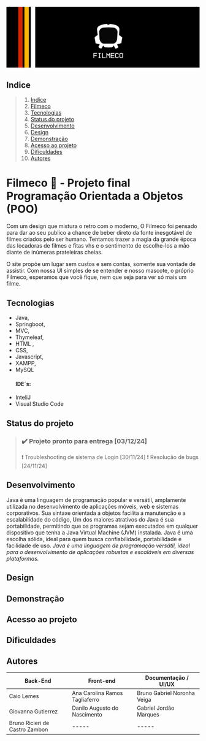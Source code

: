 ![Filmeco-Banner](src/main/resources/static/images/filmecobanner.png)
 ## Indice <a name="Indice"></a>
 > 1. [Indice](#Indice)
 > 2. [Filmeco](#Filmeco)
 > 3. [Tecnologias](#Tecnologias)
 > 4. [Status do projeto](#Status-do-projeto)
 > 5. [Desenvolvimento](#Desenvolvimento)
 > 6. [Design](#Design)
 > 7. [Demonstração](#Demonstração)
 > 8. [Acesso ao projeto](#Acesso-ao-projeto)
 > 9. [Dificuldades](#Dificuldades)
 > 10. [Autores](#Autores)


# Filmeco :vhs:  - Projeto final Programação Orientada a Objetos (POO)  <a name="Filmeco"></a>
Com um design que mistura o retro com o moderno, O Filmeco foi pensado para dar ao seu publico a chance de beber direto da fonte inesgotável de filmes criados pelo ser humano. Tentamos trazer a magia da grande época das locadoras de filmes e fitas vhs e o sentimento de escolhe-los a mão diante de inúmeras prateleiras cheias. 

O site propõe um lugar sem custos e sem contas, somente sua vontade de assistir. Com nossa UI simples de se entender e nosso mascote, o próprio Filmeco, esperamos que você fique, nem que seja para ver só mais um filme.


## Tecnologias <a name="Tecnologias"></a>
- Java,
- Springboot,
- MVC,
- Thymeleaf,
- HTML ,
- CSS,
- Javascript,
- XAMPP,
- MySQL
  #### IDE´s:
- InteliJ
- Visual Studio Code


  
## Status do projeto
  >  ### ✔️ Projeto pronto para entrega [03/12/24]
  > ❗ Troubleshooting de sistema de Login [30/11/24]
  > ❗ Resolução de bugs [24/11/24]
  > 

## Desenvolvimento

Java é uma linguagem de programação popular e versátil, amplamente utilizada no desenvolvimento de aplicações móveis, web e sistemas corporativos. Sua sintaxe orientada a objetos facilita a manutenção e a escalabilidade do código, Um dos maiores atrativos do Java é sua portabilidade, permitindo que os programas sejam executados em qualquer dispositivo que tenha a Java Virtual Machine (JVM) instalada. Java é uma escolha sólida, ideal para quem busca confiabilidade, portabilidade e facilidade de uso. _Java é uma linguagem de programação versátil, ideal para o desenvolvimento de aplicações robustas e escaláveis em diversas plataformas._

## Design

## Demonstração

## Acesso ao projeto

## Dificuldades

## Autores 
| Back-End                       | Front-end                      | Documentação / UI/UX         |
|--------------------------------|--------------------------------|------------------------------|
| Caio Lemes                     | Ana Carolina Ramos Tagliaferro | Bruno Gabriel Noronha Veiga  |
| Giovanna Gutierrez             | Danilo Augusto do Nascimento   | Gabriel Jordão Marques       |
| Bruno Ricieri de Castro Zambon |  -----                         | -----                        |
